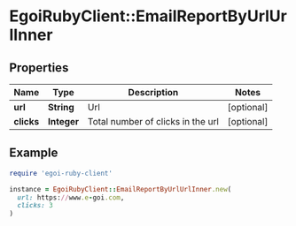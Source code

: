 # EgoiRubyClient::EmailReportByUrlUrlInner

## Properties

| Name | Type | Description | Notes |
| ---- | ---- | ----------- | ----- |
| **url** | **String** | Url | [optional] |
| **clicks** | **Integer** | Total number of clicks in the url | [optional] |

## Example

```ruby
require 'egoi-ruby-client'

instance = EgoiRubyClient::EmailReportByUrlUrlInner.new(
  url: https://www.e-goi.com,
  clicks: 3
)
```

